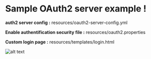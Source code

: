 # Sample OAuth2 server example !

**auth2 server config :** 
resources/oauth2-server-config.yml

**Enable authentification security file :** 
resources/oauth2.properties

**Custom login page :** 
resources/templates/login.html

![alt text](https://wp.me/a8v816-jO)


